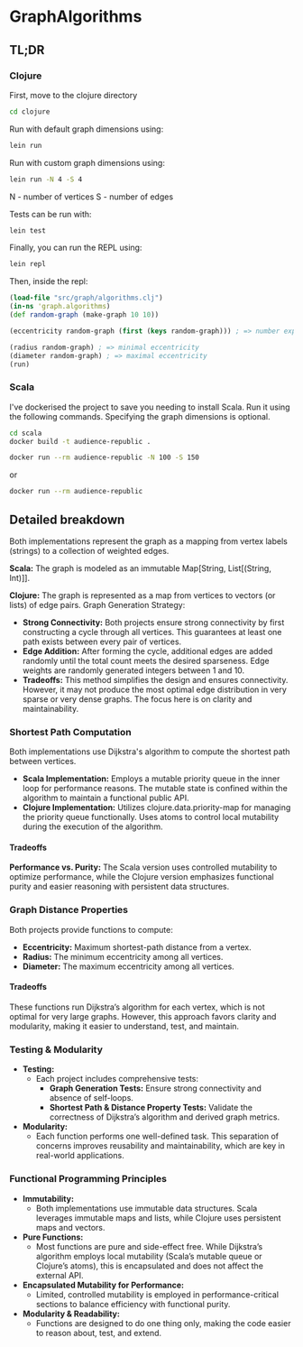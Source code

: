 # GraphAlgorithms

## TL;DR

### Clojure

First, move to the clojure directory

``` bash
cd clojure
```

Run with default graph dimensions using:

``` bash
lein run 
```

Run with custom graph dimensions using:

``` bash
lein run -N 4 -S 4
```

N - number of vertices
S - number of edges

Tests can be run with:

``` bash
lein test
```

Finally, you can run the REPL using:

``` bash
lein repl
```

Then, inside the repl:

``` clj
(load-file "src/graph/algorithms.clj")
(in-ns 'graph.algorithms)
(def random-graph (make-graph 10 10))

(eccentricity random-graph (first (keys random-graph))) ; => number expressing eccentricity for `first` vertex in random-graph

(radius random-graph) ; => minimal eccentricity
(diameter random-graph) ; => maximal eccentricity
(run)
```

### Scala

I've dockerised the project to save you needing to install Scala. Run it using the following commands. Specifying the graph dimensions is optional.

``` bash
cd scala
docker build -t audience-republic .
```

``` bash
docker run --rm audience-republic -N 100 -S 150
```

or

``` bash
docker run --rm audience-republic
```

## Detailed breakdown

Both implementations represent the graph as a mapping from vertex labels (strings) to a collection of weighted edges.

**Scala:**
The graph is modeled as an immutable Map[String, List[(String, Int)]].

**Clojure:**
The graph is represented as a map from vertices to vectors (or lists) of edge pairs.
Graph Generation Strategy:

- **Strong Connectivity:**
Both projects ensure strong connectivity by first constructing a cycle through all vertices. This guarantees at least one path exists between every pair of vertices.
- **Edge Addition:**
After forming the cycle, additional edges are added randomly until the total count meets the desired sparseness. Edge weights are randomly generated integers between 1 and 10.
- **Tradeoffs:**
This method simplifies the design and ensures connectivity. However, it may not produce the most optimal edge distribution in very sparse or very dense graphs. The focus here is on clarity and maintainability.

### Shortest Path Computation

Both implementations use Dijkstra's algorithm to compute the shortest path between vertices.

- **Scala Implementation:**
Employs a mutable priority queue in the inner loop for performance reasons.
The mutable state is confined within the algorithm to maintain a functional public API.
- **Clojure Implementation:**
Utilizes clojure.data.priority-map for managing the priority queue functionally.
Uses atoms to control local mutability during the execution of the algorithm.

#### Tradeoffs

**Performance vs. Purity:**
The Scala version uses controlled mutability to optimize performance, while the Clojure version emphasizes functional purity and easier reasoning with persistent data structures.

### Graph Distance Properties

Both projects provide functions to compute:

- **Eccentricity:** Maximum shortest-path distance from a vertex.
- **Radius:** The minimum eccentricity among all vertices.
- **Diameter:** The maximum eccentricity among all vertices.

#### Tradeoffs

These functions run Dijkstra’s algorithm for each vertex, which is not optimal for very large graphs. However, this approach favors clarity and modularity, making it easier to understand, test, and maintain.

### Testing & Modularity

- **Testing:**
  - Each project includes comprehensive tests:
    - **Graph Generation Tests:** Ensure strong connectivity and absence of self-loops.
    - **Shortest Path & Distance Property Tests:** Validate the correctness of Dijkstra’s algorithm and derived graph metrics.
- **Modularity:**
  - Each function performs one well-defined task. This separation of concerns improves reusability and maintainability, which are key in real-world applications.

### Functional Programming Principles

- **Immutability:**
  - Both implementations use immutable data structures. Scala leverages immutable maps and lists, while Clojure uses persistent maps and vectors.
- **Pure Functions:**
  - Most functions are pure and side-effect free. While Dijkstra’s algorithm employs local mutability (Scala’s mutable queue or Clojure’s atoms), this is encapsulated and does not affect the external API.
- **Encapsulated Mutability for Performance:**
  - Limited, controlled mutability is employed in performance-critical sections to balance efficiency with functional purity.
- **Modularity & Readability:**
  - Functions are designed to do one thing only, making the code easier to reason about, test, and extend.

